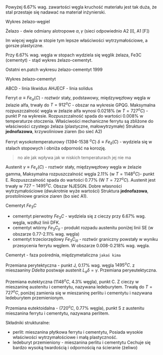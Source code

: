 Powyżej 6.67% wag. zawartości węgla kruchość materiału jest tak duża, że stal przestaje się nadawać na materiał inżynierski. 

Wykres żelazo-węgiel

Żelazo - dwie odmiany alotropowe $\alpha, \gamma$ (sieci odpowiednio A2 \[I\], A1 \[F\])

Im więcej węgla w stopie tym lepsze właściwości wytrzymałościowe, a gorsze plastyczne.

Przy 6.67% wag. węgla w stopach wydziela się węglik żelaza, Fe3C (cementyt) - stąd wykres żelazo-cementyt.

Ostatni en.patch wykresu żelazo-cementyt 1999

Wykres żelazo-cementyt

ABCD - linia likwidus
AHJECF - linia solidus

Ferryt $\alpha \equiv Fe_{\alpha}(C)$ - roztwór stały, podstawowy, międzywęzłowy węgla w żelazie alfa, trwały do $T=912^oC$ - obszar na wykresie GPQG. Maksymalna rozpuszczalność węgla w żelazie alfa wynosi 0.0218% (w $T=727^oC$) - punkt P na wykresie. Rozpuszczalność spada do wartości 0.008% w temperaturze otoczenia. 
Właściwości mechaniczne ferrytu są zbliżone do właściwości czystego żelaza (plastyczne, małowytrzymałe) 
Struktura **jednofazowa**, krzywoliniowe ziaren (bo sieć A2)

Ferryt wysokotemperaturowy (1394-1538 $^oC$) $\delta \equiv Fe_{\delta}(C)$  - wydziela się w stalach stopowych i obniża odporność na korozję.

> no ale jak wpływa jak w niskich temperaturach jej nie ma

Austenit $\gamma \equiv Fe_{\gamma} (C)$  - roztwór stały, międzywęzłowy węgla w żelazie gamma, Maksymalna rozpuszczalność węgla 2.11% (w $T=1148 ^oC$)- punkt E. Rozpuszczalność spada do wartości 0.77% (W $T=727^oC$). Austenit jest trwały w $727-1495^oC$. Obszar NJESGN. 
Dobre własności wytrzymałościowe (dwukrotnie wyże wartości)
Struktura **jednofazowa**, prostoliniowe granice ziaren (bo sieć A1).

Cementyt $Fe_3C$

- cementyt pierwotny $Fe_3C$ - wydziela się z cieczy przy 6.67% wag. węgla, wzdłuż linii DFK.
- cementyt wtórny $Fe_3C_{II}$ - produkt rozpadu austenitu poniżej linii SE (w obszarze 0.77-2.11% wag. węgla)
- cementyt trzeciorzędowy $Fe_3C_{III}$ - roztwór graniczny powstały w wyniku przesycenia ferrytu węglem. W obszarze 0.008-0.218% wag. węgla.

Cementyt - faza pośrednia, międzymetaliczna `jakaś kima`


Przemiana perytektyczna - punkt J, 0.17% wag. węgla $1495 ^oC$. z  mieszaaniny $Ddelta$ postwaje austenit $L_a \delta = \gamma$. Przemiana peryeutektyczna.

Przemiana eutektyczna (1148$^oC$, 4.3% węgla), punkt C. Z cieczy w mieszaninę austenitu i cementytu, nazywana ledeburytem. Trwałą do $T=727 ^oC$, poniżej zamienia się w mieszaninę perlitu i cementytu i nazywana ledeburytem przemienionym.

Przemiana eutektoidalna - (720$^oC$, 0.77% węgla), punkt S z austenitu mieszanina ferrytu i cementytu, nazywana perlitem.

Składniki strukturalne:

- perlit: mieszanina płytkowa ferrytu i cementytu, Posiada wysokie właściwości wytrzymałościowe i małą plastyczność.
- ledeburyt przemieniony - mieszanina perlitu i cementytu Cechuje się bardzo wysoką twardością i odpornością na ścieranie (żeliwo)

